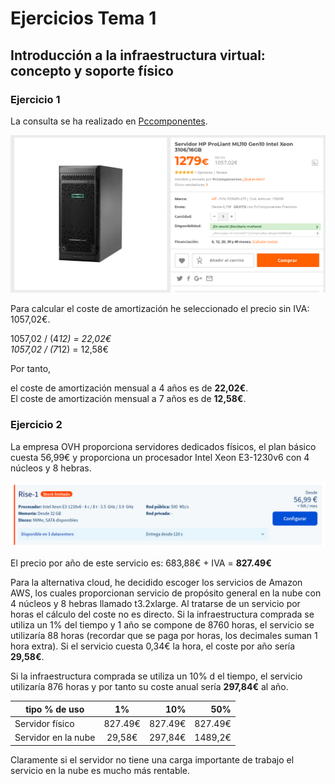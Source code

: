 # Ejercicios Tema 1
## Introducción a la infraestructura virtual: concepto y soporte físico

### Ejercicio 1
La consulta se ha realizado en [Pccomponentes](https://www.pccomponentes.com/servidor-hp-proliant-ml110-gen10-intel-xeon-3106-16gb).

![imagen](img/t1/ej1server.png)

Para calcular el coste de amortización he seleccionado el precio sin IVA: 1057,02€.

1057,02 / (4*12) = 22,02€  
1057,02 / (7*12) = 12,58€

Por tanto, 

el coste de amortización mensual a 4 años es de __22,02€__.  
El coste de amortización mensual a 7 años es de __12,58€__.

### Ejercicio 2

La empresa OVH proporciona servidores dedicados físicos, el plan básico cuesta 56,99€ y proporciona un procesador  Intel Xeon E3-1230v6 con 4 núcleos y 8 hebras.

![imagen](img/t1/ej2ovh.png)

El precio por año de este servicio es: 683,88€ + IVA = __827.49€__

Para la alternativa cloud, he decidido escoger los servicios de Amazon AWS, los cuales proporcionan servicio de propósito general en la nube con 4 núcleos y 8 hebras llamado t3.2xlarge.
Al tratarse de un servicio por horas el cálculo del coste no es directo.
Si la infraestructura comprada se utiliza un 1% del tiempo y 1 año se compone de 8760 horas, el servicio se utilizaría 88 horas (recordar que se paga por horas, los decimales suman 1 hora extra). Si el servicio cuesta 0,34€ la hora, el coste por año sería __29,58€__.

Si la infraestructura comprada se utiliza un 10% d el tiempo, el servicio utilizaría 876 horas y por tanto su coste anual sería __297,84€__ al año.

| tipo \% de uso      |   1%    |   10%   |   50%   |
| ------------------- |:-------:| -------:| -------:|
| Servidor físico     | 827.49€ | 827.49€ | 827.49€ |
| Servidor en la nube | 29,58€  | 297,84€ | 1489,2€ |

Claramente si el servidor no tiene una carga importante de trabajo el servicio en la nube es mucho más rentable.